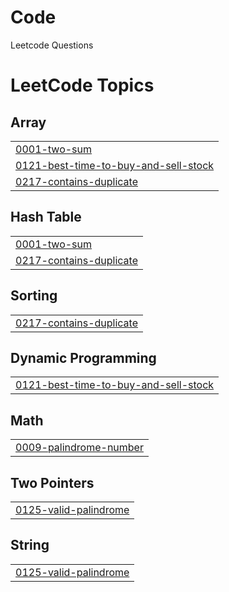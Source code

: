 # Code
Leetcode Questions

<!---LeetCode Topics Start-->
# LeetCode Topics
## Array
|  |
| ------- |
| [0001-two-sum](https://github.com/adrianparedes-1/Code/tree/master/0001-two-sum) |
| [0121-best-time-to-buy-and-sell-stock](https://github.com/adrianparedes-1/Code/tree/master/0121-best-time-to-buy-and-sell-stock) |
| [0217-contains-duplicate](https://github.com/adrianparedes-1/Code/tree/master/0217-contains-duplicate) |
## Hash Table
|  |
| ------- |
| [0001-two-sum](https://github.com/adrianparedes-1/Code/tree/master/0001-two-sum) |
| [0217-contains-duplicate](https://github.com/adrianparedes-1/Code/tree/master/0217-contains-duplicate) |
## Sorting
|  |
| ------- |
| [0217-contains-duplicate](https://github.com/adrianparedes-1/Code/tree/master/0217-contains-duplicate) |
## Dynamic Programming
|  |
| ------- |
| [0121-best-time-to-buy-and-sell-stock](https://github.com/adrianparedes-1/Code/tree/master/0121-best-time-to-buy-and-sell-stock) |
## Math
|  |
| ------- |
| [0009-palindrome-number](https://github.com/adrianparedes-1/Code/tree/master/0009-palindrome-number) |
## Two Pointers
|  |
| ------- |
| [0125-valid-palindrome](https://github.com/adrianparedes-1/Code/tree/master/0125-valid-palindrome) |
## String
|  |
| ------- |
| [0125-valid-palindrome](https://github.com/adrianparedes-1/Code/tree/master/0125-valid-palindrome) |
<!---LeetCode Topics End-->